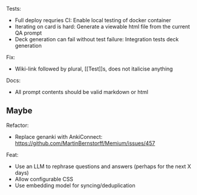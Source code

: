 Tests:
* Full deploy requries CI: Enable local testing of docker container
* Iterating on card is hard: Generate a viewable html file from the current QA prompt 
* Deck generation can fail without test failure: Integration tests deck generation

Fix:
* Wiki-link followed by plural, [[Test]]s, does not italicise anything

Docs:
* All prompt contents should be valid markdown or html

## Maybe
Refactor: 
* Replace genanki with AnkiConnect: https://github.com/MartinBernstorff/Memium/issues/457

Feat:
* Use an LLM to rephrase questions and answers (perhaps for the next X days)
* Allow configurable CSS
* Use embedding model for syncing/deduplication